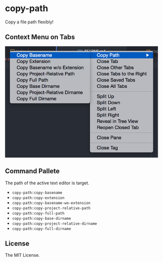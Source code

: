 # copy-path

Copy a file path flexibly!

## Context Menu on Tabs

![capture](capture.png)

## Command Pallete

The path of the active text editor is target.

* `copy-path:copy-basename`
* `copy-path:copy-extension`
* `copy-path:copy-basename-wo-extension`
* `copy-path:copy-project-relative-path`
* `copy-path:copy-full-path`
* `copy-path:copy-base-dirname`
* `copy-path:copy-project-relative-dirname`
* `copy-path:copy-full-dirname`

## License

The MIT License.
